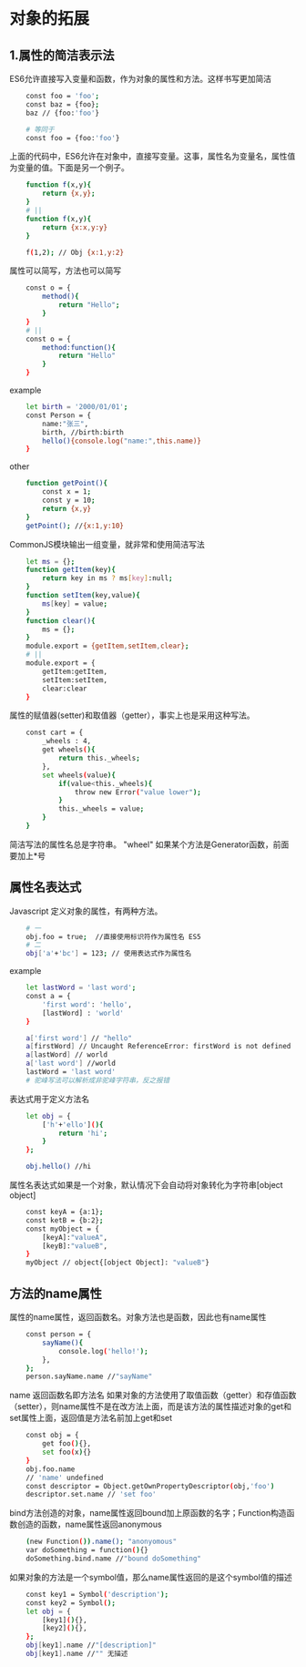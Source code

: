 # 对象的拓展

## 1.属性的简洁表示法

ES6允许直接写入变量和函数，作为对象的属性和方法。这样书写更加简洁
```bash
    const foo = 'foo';
    const baz = {foo};
    baz // {foo:'foo'}

    # 等同于
    const foo = {foo:'foo'}
```
上面的代码中，ES6允许在对象中，直接写变量。这事，属性名为变量名，属性值为变量的值。下面是另一个例子。
```bash
    function f(x,y){
        return {x,y};
    }
    # ||
    function f(x,y){
        return {x:x,y:y}
    }

    f(1,2); // Obj {x:1,y:2}
```
属性可以简写，方法也可以简写
```bash
    const o = {
        method(){
            return "Hello";
        }
    }
    # ||
    const o = {
        method:function(){
            return "Hello"
        }
    }
```
example
```bash
    let birth = '2000/01/01';
    const Person = {
        name:"张三",
        birth, //birth:birth
        hello(){console.log("name:",this.name)}
    }
```
other
```bash
    function getPoint(){
        const x = 1;
        const y = 10;
        return {x,y}
    }
    getPoint(); //{x:1,y:10}
```
CommonJS模块输出一组变量，就非常和使用简洁写法
```bash
    let ms = {};
    function getItem(key){
        return key in ms ? ms[key]:null;
    }
    function setItem(key,value){
        ms[key] = value;
    }
    function clear(){
        ms = {};
    }
    module.export = {getItem,setItem,clear};
    # ||
    module.export = {
        getItem:getItem,
        setItem:setItem,
        clear:clear
    }
```
属性的赋值器(setter)和取值器（getter），事实上也是采用这种写法。
```bash
    const cart = {
        _wheels : 4,
        get wheels(){
            return this._wheels;
        },
        set wheels(value){
            if(value<this._wheels){
                throw new Error("value lower");
            }
            this._wheels = value;
        }
    }
```
简洁写法的属性名总是字符串。 "wheel"
如果某个方法是Generator函数，前面要加上*号

## 属性名表达式
Javascript 定义对象的属性，有两种方法。
```bash
    # 一
    obj.foo = true;  //直接使用标识符作为属性名 ES5
    # 二
    obj['a'+'bc'] = 123; // 使用表达式作为属性名
```
example
```bash
    let lastWord = 'last word';
    const a = {
        'first word': 'hello',
        [lastWord] : 'world'
    }

    a['first word'] // "hello"
    a[firstWord] // Uncaught ReferenceError: firstWord is not defined
    a[lastWord] // world
    a['last word'] //world
    lastWord = 'last word'
    # 驼峰写法可以解析成非驼峰字符串，反之报错
```
表达式用于定义方法名
```bash
    let obj = {
        ['h'+'ello'](){
            return 'hi';
        }
    };

    obj.hello() //hi
```
属性名表达式如果是一个对象，默认情况下会自动将对象转化为字符串[object object]
```bash
    const keyA = {a:1};
    const ketB = {b:2};
    const myObject = {
        [keyA]:"valueA",
        [keyB]:"valueB",
    }
    myObject // object{[object Object]: "valueB"}
```
## 方法的name属性
属性的name属性，返回函数名。对象方法也是函数，因此也有name属性
```bash
    const person = {
        sayName(){
            console.log('hello!');
        },
    };
    person.sayName.name //"sayName"
```
name 返回函数名即方法名
如果对象的方法使用了取值函数（getter）和存值函数（setter），则name属性不是在改方法上面，而是该方法的属性描述对象的get和set属性上面，返回值是方法名前加上get和set
```bash
    const obj = {
        get foo(){},
        set foo(x){}
    }
    obj.foo.name
    // 'name' undefined
    const descriptor = Object.getOwnPropertyDescriptor(obj,'foo')
    descriptor.set.name // 'set foo'
```
bind方法创造的对象，name属性返回bound加上原函数的名字；Function构造函数创造的函数，name属性返回anonymous
```bash
    (new Function()).name(); "anonyomous"
    var doSomething = function(){}
    doSomething.bind.name //"bound doSomething"
```
如果对象的方法是一个symbol值，那么name属性返回的是这个symbol值的描述
```bash
    const key1 = Symbol('description');
    const key2 = Symbol();
    let obj = {
        [key1](){},
        [key2](){},
    };
    obj[key1].name //"[description]"
    obj[key1].name //"" 无描述
```





